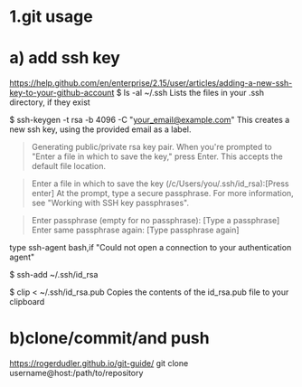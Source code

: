 # 1.git usage

 # a) add ssh key
  https://help.github.com/en/enterprise/2.15/user/articles/adding-a-new-ssh-key-to-your-github-account
  $ ls -al ~/.ssh
  Lists the files in your .ssh directory, if they exist
  
  $ ssh-keygen -t rsa -b 4096 -C "your_email@example.com"
This creates a new ssh key, using the provided email as a label.

> Generating public/private rsa key pair.
When you're prompted to "Enter a file in which to save the key," press Enter. This accepts the default file location.

> Enter a file in which to save the key (/c/Users/you/.ssh/id_rsa):[Press enter]
At the prompt, type a secure passphrase. For more information, see "Working with SSH key passphrases".

> Enter passphrase (empty for no passphrase): [Type a passphrase]
> Enter same passphrase again: [Type passphrase again]

  type ssh-agent bash,if "Could not open a connection to your authentication agent"

  $ ssh-add ~/.ssh/id_rsa
  
  $ clip < ~/.ssh/id_rsa.pub
  Copies the contents of the id_rsa.pub file to your clipboard

  
  # b)clone/commit/and push  
  https://rogerdudler.github.io/git-guide/
  git clone username@host:/path/to/repository
  
  
